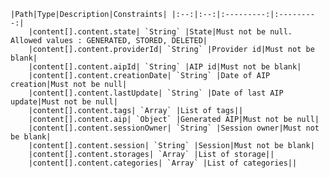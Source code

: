     |Path|Type|Description|Constraints| |:--:|:--:|:---------:|:---------:|
        |content[].content.state| `String` |State|Must not be null. Allowed values : GENERATED, STORED, DELETED|
        |content[].content.providerId| `String` |Provider id|Must not be blank|
        |content[].content.aipId| `String` |AIP id|Must not be blank|
        |content[].content.creationDate| `String` |Date of AIP creation|Must not be null|
        |content[].content.lastUpdate| `String` |Date of last AIP update|Must not be null|
        |content[].content.tags| `Array` |List of tags||
        |content[].content.aip| `Object` |Generated AIP|Must not be null|
        |content[].content.sessionOwner| `String` |Session owner|Must not be blank|
        |content[].content.session| `String` |Session|Must not be blank|
        |content[].content.storages| `Array` |List of storage||
        |content[].content.categories| `Array` |List of categories||
    
